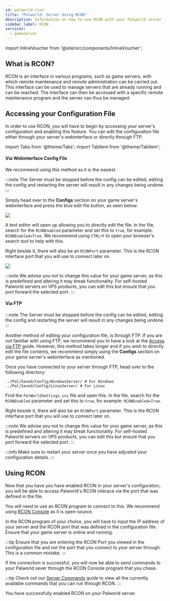 ```yaml
---
id: palworld-rcon
title: "Palworld: Server Using RCON"
description: Information on how to use RCON with your Palworld server from ZAP-Hosting to manage your server - ZAP-Hosting.com documentation
sidebar_label: RCON
services:
  - gameserver
---
```


import InlineVoucher from '@site/src/components/InlineVoucher';

## What is RCON?

RCON is an interface in various programs, such as game servers, with which remote maintenance and remote administration can be carried out. This interface can be used to manage servers that are already running and can be reached. The interface can then be accessed with a specific remote maintenance program and the server can thus be managed.

<InlineVoucher />

## Accessing your Configuration File

In order to use RCON, you will have to begin by accessing your server's configuration and enabling this feature. You can edit the configuration file either through your server's webinterface or directly through FTP.

import Tabs from '@theme/Tabs';
import TabItem from '@theme/TabItem';

<Tabs>
<TabItem value="configs" label="Via WI Config file">

#### Via Webinterface Config File

We recommend using this method as it is the easiest. 

:::note
The Server must be stopped before the config can be edited, editing the config and restarting the server will result in any changes being undone.
:::

Simply head over to the **Configs** section on your game server's webinterface and press the blue edit file button, as seen below:

![](https://github.com/zaphosting/docs/assets/42719082/53c8acad-7347-4c3e-85bf-5ae0ad423fc6)

A text editor will open up allowing you to directly edit the file. In the file, search for the `RCONEnabled` parameter and set this to `true`, for example: `RCONEnabled=True`. We recommend using `CTRL+F` to open your browser's search tool to help with this.

Right beside it, there will also be an `RCONPort` parameter. This is the RCON interface port that you will use to connect later on.

![](https://github.com/zaphosting/docs/assets/42719082/39871736-7ea1-4fb8-85b8-7f5e311cdba4)

:::note
We advise you not to change this value for your game server, as this is predefined and altering it may break functionality. For self-hosted Palworld servers on VPS products, you can edit this but ensure that you port forward the selected port.
:::

</TabItem>

<TabItem value="ftp" label="Via FTP">

#### Via FTP

:::note
The Server must be stopped before the config can be edited, editing the config and restarting the server will result in any changes being undone.
:::

Another method of editing your configuration file, is through FTP. If you are not familiar with using FTP, we recommend you to have a look at the [Access via FTP](gameserver-ftpaccess.md) guide. However, this method takes longer and if you wish to directly edit the file contents, we recommend simply using the **Configs** section on your game server's webinterface as mentioned.

Once you have connected to your server through FTP, head over to the following directory:
```
../Pal/Saved/Config/WindowsServer/ # For Windows
../Pal/Saved/Config/LinuxServer/ # For Linux
```

Find the `PalWorldSettings.ini` file and open this. In the file, search for the `RCONEnabled` parameter and set this to `true`, for example: `RCONEnabled=True`.

Right beside it, there will also be an `RCONPort` parameter. This is the RCON interface port that you will use to connect later on.

:::note
We advise you not to change this value for your game server, as this is predefined and altering it may break functionality. For self-hosted Palworld servers on VPS products, you can edit this but ensure that you port forward the selected port.
:::

</TabItem>
</Tabs>

:::info
Make sure to restart your server once you have adjusted your configuration details.
:::

## Using RCON

Now that you have you have enabled RCON in your server's configuration, you will be able to access Palworld's RCON interace via the port that was defined in the file.

You will need to use an RCON program to connect to this. We recommend using [RCON Console](https://sourceforge.net/projects/rconconsole/) as it is open-source.

In the RCON program of your choice, you will have to input the IP address of your server and the RCON port that was defined in the configuration file. Ensure that your game server is online and running.

:::tip
Ensure that you are entering the RCON Port you viewed in the configuration file and not the port that you connect to your server through. This is a common mistake.
:::

If the connection is successful, you will now be able to send commands to your Palworld sever through the RCON Console program that you chose.

:::tip
Check out our [Server Commands](palworld-server-commands.md) guide to view all the currently available commands that you can run through RCON.
:::

You have successfully enabled RCON on your Palworld server.